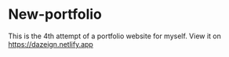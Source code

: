 # New-portfolio
This is the 4th attempt of a portfolio website for myself.
View it on 
https://dazeign.netlify.app
